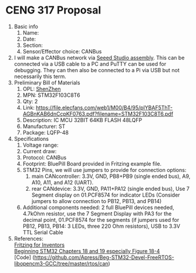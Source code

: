 # CENG 317 Proposal
1. Basic info
     1. Name: 
     2. Date: 
     3. Section:
     4. Sensor/Effector choice: CANBus
2. I will make a CANBus network via [Seeed Studio assembly](https://www.seeedstudio.com/fusion_pcb.html). This can be connected via a USB cable to a PC and PuTTY can be used for debugging. They can then also be connected to a Pi via USB but not necessarily this term. 
3. Preliminary Bill of Materials
    1. OPL: [ShenZhen](https://www.seeedstudio.com/opl.html)
    2. MPN: STM32F103C8T6 
	3. Qty: 2
	4. Link: https://file.elecfans.com/web1/M00/B4/95/pIYBAF5ThT-AGBnKAB6dnCcpKF0763.pdf?filename=STM32F103C8T6.pdf
    5. Description:	IC MCU 32BIT 64KB FLASH 48LQFP
	6. Manufacturer: ST
	7. Package: LQFP-48
4. Specifications
    1. Voltage range:
	2. Current draw:
	3. Protocol: CANBus
	4. Footprint: BluePill Board provided in Fritzing example file.
	5. STM32 Pins, we will use jumpers to provide for connection options:
	    1. main CANcontroller: 3.3V, GND, PB8+PB9 (single ended bus), A9, A10, A11, and A12 (UART).
		2. rear CANdevice: 3.3V, GND, PA11+PA12 (single ended bus), Use 7 Segment display on 01.PCF8574 for indicator LEDs (Consider jumpers to allow connection to PB12, PB13, and PB14)
	6. Additional components needed: 2 full BluePill devices needed, 4.7kOhm resistor, use the 7 Segment Display with PA3 for the decimal point, 01.PCF8574 for the segments (if jumpers used for PB12, PB13, PB14: 3 LEDs, three 220 Ohm resistors), USB to 3.3V TTL Serial Cable
5. References:    
[Fritzing for Inventors](https://learning-oreilly-com.ezproxy.humber.ca/library/view/fritzing-for-inventors/9780071844642/ch01.html#ch01)    
[Beginning STM32 Chapters 18 and 19 especially Figure 18-4](https://learning-oreilly-com.ezproxy.humber.ca/library/view/beginning-stm32-developing/9781484236246/html/465982_1_En_1_Chapter.xhtml)     
[Code] (https://github.com/Apress/Beg-STM32-Devel-FreeRTOS-libopencm3-GCC/tree/master/rtos/can)